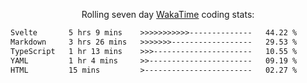 <p align="center">Rolling seven day <a href='https://wakatime.com/'> WakaTime</a> coding stats:</p>
<!--START_SECTION:waka-->

```txt
Svelte       5 hrs 9 mins    >>>>>>>>>>>--------------   44.22 %
Markdown     3 hrs 26 mins   >>>>>>>------------------   29.53 %
TypeScript   1 hr 13 mins    >>>----------------------   10.55 %
YAML         1 hr 4 mins     >>-----------------------   09.19 %
HTML         15 mins         >------------------------   02.27 %
```

<!--END_SECTION:waka-->
